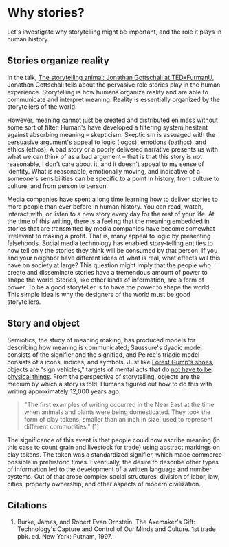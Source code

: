 # Why stories?
Let's investigate why storytelling might be important, and the role it plays in human history.

## Stories organize reality
In the talk, [The storytelling animal: Jonathan Gottschall at TEDxFurmanU](https://www.youtube.com/watch?v=Vhd0XdedLpY), Jonathan Gottschall tells about the pervasive role stories play in the human experience. Storytelling is how humans organize reality and are able to communicate and interpret meaning. Reality is essentially organized by the storytellers of the world.

However, meaning cannot just be created and distributed en mass without some sort of filter. Human's have developed a filtering system hesitant against absorbing meaning – skepticism.  Skepticism is assuaged with the persuasive argument's appeal to logic (logos), emotions (pathos), and ethics (ethos). A bad story or a poorly delivered narrative presents us with what we can think of as a bad argument – that is that this story is not reasonable, I don't care about it, and it doesn't appeal to my sense of identity. What is reasonable, emotionally moving, and indicative of a someone's sensibilities can be specific to a point in history, from culture to culture, and from person to person.

Media companies have spent a long time learning how to deliver stories to more people than ever before in human history. You can read, watch, interact with, or listen to a new story every day for the rest of your life. At the time of this writing, there is a feeling that the meaning embedded in stories that are transmitted by media companies have become somewhat irrelevant to making a profit. That is, many appeal to logic by presenting falsehoods. Social media technology has enabled story-telling entities to now tell only the stories they think will be consumed by that person. If you and your neighbor have different ideas of what is real, what effects will this have on society at large? This question might imply that the people who create and disseminate stories have a tremendous amount of power to shape the world. Stories, like other kinds of information, are a form of power. To be a good storyteller is to have the power to shape the world. This simple idea is why the designers of the world must be good storytellers.

## Story and object

Semiotics, the study of meaning making, has produced models for describing how meaning is communicated; Saussure's dyadic model consists of the signifier and the signified, and Peirce's triadic model consists of a icons, indices, and symbols. Just like [Forest Gump's shoes](https://www.youtube.com/watch?v=egkrxkiUnoo), objects are "sign vehicles," targets of mental acts that do [not have to be physical things](https://vimeo.com/133160620). From the perspective of storytelling, objects are the medium by which a story is told. Humans figured out how to do this with writing approximately 12,000 years ago.

> "The first examples of writing occurred in the Near East at the time when animals and plants were being domesticated. They took the form of clay tokens, smaller than an inch in size, used to represent different commodities." [1]

The significance of this event is that people could now ascribe meaning (in this case to count grain and livestock for trade) using abstract markings on clay tokens. The token was a standardized signifier, which made commerce possible in prehistoric times. Eventually, the desire to describe other types of information led to the development of a written language and number systems. Out of that arose complex social structures, division of labor, law, cities, property ownership, and other aspects of modern civilization.

## Citations
1. Burke, James, and Robert Evan Ornstein. The Axemaker's Gift: Technology's Capture and Control of Our Minds and Culture. 1st trade pbk. ed. New York: Putnam, 1997.